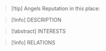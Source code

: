 > [!tip] Angels Reputation in this place: 

> [!info] DESCRIPTION
> 
> 

> [!abstract] INTERESTS
> 

> [!info] RELATIONS
